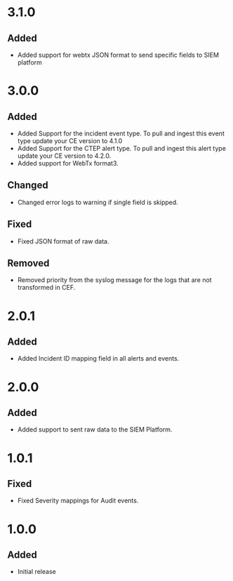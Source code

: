 # 3.1.0
## Added
- Added support for webtx JSON format to send specific fields to SIEM platform

# 3.0.0
## Added
- Added Support for the incident event type. To pull and ingest this event type update your CE version to 4.1.0
- Added Support for the CTEP alert type. To pull and ingest this alert type update your CE version to 4.2.0.
- Added support for WebTx format3.
## Changed
- Changed error logs to warning if single field is skipped.
## Fixed 
- Fixed JSON format of raw data.
## Removed
- Removed priority from the syslog message for the logs that are not transformed in CEF.

# 2.0.1
## Added
- Added Incident ID mapping field in all alerts and events.

# 2.0.0
## Added
- Added support to sent raw data to the SIEM Platform.

# 1.0.1
## Fixed
- Fixed Severity mappings for Audit events.

# 1.0.0
## Added
- Initial release